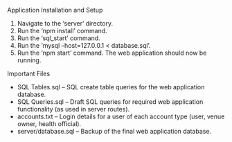 Application Installation and Setup
1. Navigate to the ‘server’ directory.
2. Run the ‘npm install’ command.
3. Run the ‘sql_start’ command.
4. Run the ‘mysql –host=127.0.0.1 < database.sql’.
5. Run the ‘npm start’ command. The web application should now be running.


Important Files
- SQL Tables.sql – SQL create table queries for the web application database.
- SQL Queries.sql – Draft SQL queries for required web application functionality (as used in server 
routes).
- accounts.txt – Login details for a user of each account type (user, venue owner, health official).
- server/database.sql – Backup of the final web application database.
